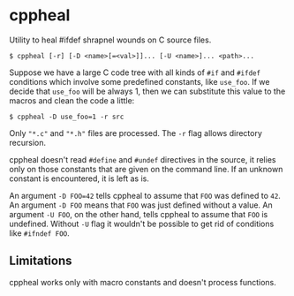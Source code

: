 # cppheal

Utility to heal #ifdef shrapnel wounds on C source files.

	$ cppheal [-r] [-D <name>[=<val>]]... [-U <name>]... <path>...


Suppose we have a large C code tree with all kinds of `#if` and `#ifdef`
conditions which involve some predefined constants, like `use_foo`. If
we decide that `use_foo` will be always 1, then we can substitute this
value to the macros and clean the code a little:

	$ cppheal -D use_foo=1 -r src

Only `"*.c"` and `"*.h"` files are processed. The `-r` flag allows
directory recursion.

cppheal doesn't read `#define` and `#undef` directives in the source,
it relies only on those constants that are given on the command line.
If an unknown constant is encountered, it is left as is.

An argument `-D FOO=42` tells cppheal to assume that `FOO` was defined
to `42`. An argument `-D FOO` means that `FOO` was just defined without
a value. An argument `-U FOO`, on the other hand, tells cppheal to
assume that `FOO` is undefined. Without `-U` flag it wouldn't be
possible to get rid of conditions like `#ifndef FOO`.


## Limitations

cppheal works only with macro constants and doesn't process functions.
